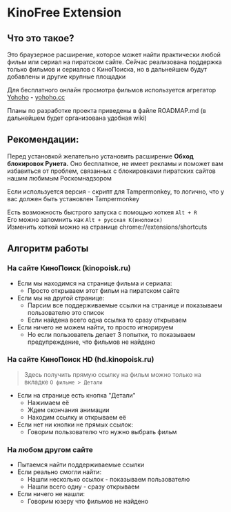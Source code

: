 # KinoFree Extension

## Что это такое?

Это браузерное расширение, которое может найти практически любой фильм или сериал на пиратском сайте. Сейчас реализована поддержка только фильмов и сериалов с КиноПоиска, но в дальнейшем будут добавлены и другие крупные площадки

Для бесплатного онлайн просмотра фильмов используется агрегатор [Yohoho](https://github.com/4h0y/4h0y.github.io) - [yohoho.cc](https://yohoho.cc/)

Планы по разработке проекта приведены в файле ROADMAP.md (в дальнейшем будет организована удобная wiki)

## Рекомендации:

Перед установкой желательно установить расширение **Обход блокировок Рунета.** Оно бесплатное, не имеет рекламы и поможет вам избавиться от проблем, связанных с блокировками пиратских сайтов нашим любимым Роскомнадзором

Если используется версия - скрипт для Tampermonkey, то логично, что у вас должен быть установлен Tampermonkey

Есть возможность быстрого запуска с помощью хоткея `Alt + R`  
Его можно запомнить как `Alt + русская К(инопоиск)`  
Изменить хоткей можно на странице chrome://extensions/shortcuts

## Алгоритм работы

### На сайте КиноПоиск (kinopoisk.ru)
* Если мы находимся на странице фильма и сериала:
  + Просто открываем этот фильм на пиратском сайте
* Если мы на другой странице:
  + Парсим все поддерживаемые ссылки на странице и показываем пользователю это список
  + Если найдена всего одна ссылка то сразу открываем
* Если ничего не можем найти, то просто игнорируем
  + Но если пользователь делает 3 попытки, то показываем предупреждение, что фильмов не найдено

### На сайте КиноПоиск HD (hd.kinopoisk.ru)
> Здесь получить прямую ссылку на фильм можно только на вкладке `О фильме > Детали`

* Если на странице есть кнопка "Детали"
  + Нажимаем её
  + Ждем окончания анимации
  + Находим ссылку и открываем её
* Если нет ни кнопки не прямых ссылок:
  + Говорим пользователю что нужно выбрать фильм

### На любом другом сайте
* Пытаемся найти поддерживаемые ссылки
* Если реально смогли найти:
  + Нашли несколько ссылок - показываем пользователю
  + Нашли всего одну - сразу открываем
* Если ничего не нашли:
  + Говорим юзеру что фильмов не найдено

